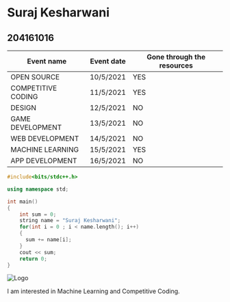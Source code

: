 # Suraj Kesharwani
## 204161016
|Event name |Event date|Gone through the resources|
|---|---|---|
|OPEN SOURCE |10/5/2021 |YES|
|COMPETITIVE CODING |11/5/2021 |YES|
|DESIGN |12/5/2021 |NO|
|GAME DEVELOPMENT| 13/5/2021 |NO|
|WEB DEVELOPMENT |14/5/2021 |NO|
|MACHINE LEARNING |15/5/2021 |YES|
|APP DEVELOPMENT |16/5/2021 |NO|


```c++
#include<bits/stdc++.h>

using namespace std;

int main()
{
    int sum = 0;
    string name = "Suraj Kesharwani";
    for(int i = 0 ; i < name.length(); i++)
    {
      sum += name[i];
    }
    cout << sum;
    return 0;
}
```

![Logo](https://raw.githubusercontent.com/codingiitg/open_source_submission/main/coding-club%20logo.png)

I am interested in Machine Learning and Competitive Coding.
